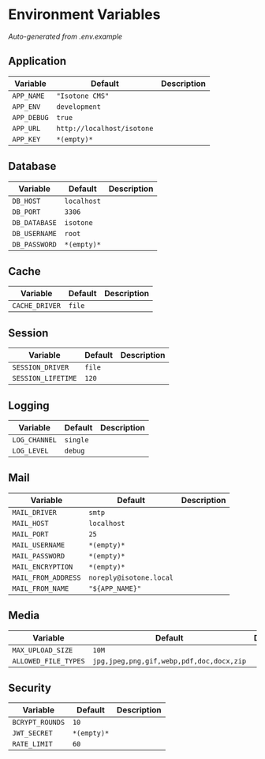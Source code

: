 # Environment Variables

*Auto-generated from .env.example*

## Application

| Variable | Default | Description |
|----------|---------|-------------|
| `APP_NAME` | `"Isotone CMS"` | |
| `APP_ENV` | `development` | |
| `APP_DEBUG` | `true` | |
| `APP_URL` | `http://localhost/isotone` | |
| `APP_KEY` | `*(empty)*` | |

## Database

| Variable | Default | Description |
|----------|---------|-------------|
| `DB_HOST` | `localhost` | |
| `DB_PORT` | `3306` | |
| `DB_DATABASE` | `isotone` | |
| `DB_USERNAME` | `root` | |
| `DB_PASSWORD` | `*(empty)*` | |

## Cache

| Variable | Default | Description |
|----------|---------|-------------|
| `CACHE_DRIVER` | `file` | |

## Session

| Variable | Default | Description |
|----------|---------|-------------|
| `SESSION_DRIVER` | `file` | |
| `SESSION_LIFETIME` | `120` | |

## Logging

| Variable | Default | Description |
|----------|---------|-------------|
| `LOG_CHANNEL` | `single` | |
| `LOG_LEVEL` | `debug` | |

## Mail

| Variable | Default | Description |
|----------|---------|-------------|
| `MAIL_DRIVER` | `smtp` | |
| `MAIL_HOST` | `localhost` | |
| `MAIL_PORT` | `25` | |
| `MAIL_USERNAME` | `*(empty)*` | |
| `MAIL_PASSWORD` | `*(empty)*` | |
| `MAIL_ENCRYPTION` | `*(empty)*` | |
| `MAIL_FROM_ADDRESS` | `noreply@isotone.local` | |
| `MAIL_FROM_NAME` | `"${APP_NAME}"` | |

## Media

| Variable | Default | Description |
|----------|---------|-------------|
| `MAX_UPLOAD_SIZE` | `10M` | |
| `ALLOWED_FILE_TYPES` | `jpg,jpeg,png,gif,webp,pdf,doc,docx,zip` | |

## Security

| Variable | Default | Description |
|----------|---------|-------------|
| `BCRYPT_ROUNDS` | `10` | |
| `JWT_SECRET` | `*(empty)*` | |
| `RATE_LIMIT` | `60` | |

